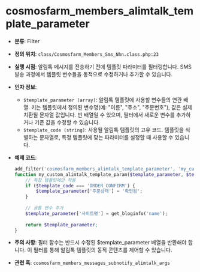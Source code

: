 # cosmosfarm_members_alimtalk_template_parameter

- **분류**: Filter
- **정의 위치**: `class/Cosmosfarm_Members_Sms_Nhn.class.php:23`
- **실행 시점**: 알림톡 메시지를 전송하기 전에 템플릿 파라미터를 필터링합니다. SMS 발송 과정에서 템플릿 변수들을 동적으로 수정하거나 추가할 수 있습니다.
- **인자 정보**:
  - `$template_parameter (array)`: 알림톡 템플릿에 사용할 변수들의 연관 배열. 키는 템플릿에서 정의된 변수명(예: "이름", "주소", "주문번호"), 값은 실제 치환될 문자열 값입니다. 빈 배열일 수 있으며, 필터에서 새로운 변수를 추가하거나 기존 값을 수정할 수 있습니다.
  - `$template_code (string)`: 사용될 알림톡 템플릿의 고유 코드. 템플릿을 식별하는 문자열로, 특정 템플릿에 맞는 파라미터를 설정할 때 사용할 수 있습니다.
- **예제 코드**:

  ```php
  add_filter('cosmosfarm_members_alimtalk_template_parameter', 'my_custom_alimtalk_template_param', 10, 2);
  function my_custom_alimtalk_template_param($template_parameter, $template_code) {
      // 특정 템플릿에만 적용
      if ($template_code === 'ORDER_CONFIRM') {
          $template_parameter['주문상태'] = '확인됨';
      }
      
      // 공통 변수 추가
      $template_parameter['사이트명'] = get_bloginfo('name');
      
      return $template_parameter;
  }
  ```

- **주의 사항**: 필터 함수는 반드시 수정된 $template_parameter 배열을 반환해야 합니다. 이 필터를 통해 알림톡 템플릿의 동적 콘텐츠를 제어할 수 있습니다.
- **관련 훅**: `cosmosfarm_members_messages_subnotify_alimtalk_args`

